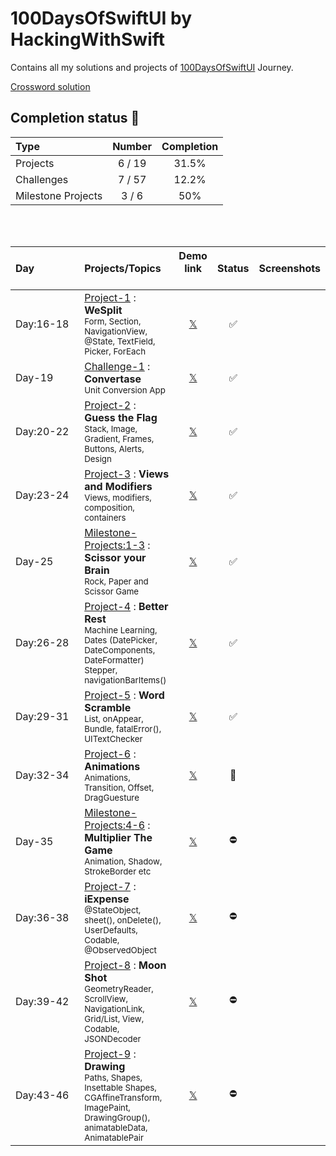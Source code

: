 # 100DaysOfSwiftUI by HackingWithSwift

Contains all my solutions and projects of [100DaysOfSwiftUI](https://www.hackingwithswift.com/100/swiftui) Journey.

[Crossword solution](/15-wordsearch.pdf)

## Completion status 🔸

| Type               | Number | Completion |
|:-------------------|:------:|:----------:|
| Projects           | 6 / 19 |   31.5%    |
| Challenges         | 7 / 57 |   12.2%    |
| Milestone Projects | 3 / 6  |    50%     |

<br>
<br>

| Day&emsp;&emsp;&emsp;&emsp; | Projects/Topics                                                                                                                                     | Demo link &emsp;                                           | Status | Screenshots | 
|:----------|:----------------------------------------------------------------------------------------------------------------------------------------------------------------------|:----------------------------------------------------------:|:------:|:-----------:| 
| Day:16-18 | [Project-1](/P01-WeSplit-D18) : **WeSplit** <br/><sub> Form, Section, NavigationView, @State, TextField, Picker, ForEach                                              | [𝕏](https://x.com/asdsydd/status/1722579102727823693?s=20) |   ✅   |             | 
| Day-19    | [Challenge-1](/C01-Convertase-D19) : **Convertase** <br><sub> Unit Conversion App </sub>                                                                              | [𝕏](https://x.com/asdsydd/status/1724490399442723103?s=20) |   ✅   |             | 
| Day:20-22 | [Project-2](/P02-GuessTheFlag-D22) : **Guess the Flag** <br><sub> Stack, Image, Gradient, Frames, Buttons, Alerts, Design </sub>                                      | [𝕏](https://x.com/asdsydd/status/1724876595079655644?s=20) |   ✅   |             | 
| Day:23-24 | [Project-3](/P03-ViewsAndModifiers-D24) : **Views and Modifiers** <br><sub> Views, modifiers, composition, containers </sub>                                          | [𝕏](https://x.com/asdsydd/status/1729543041076388190?s=20) |   ✅   |             | 
| Day-25    | [Milestone-Projects:1-3](/C02-ScissorYourBrain-D25) : **Scissor your Brain** <br><sub> Rock, Paper and Scissor Game </sub>                                            | [𝕏](https://x.com/asdsydd/status/1729544201988145336?s=20) |   ✅   |             | 
| Day:26-28 | [Project-4](/P04-BetterRest-D28) : **Better Rest** <br><sub> Machine Learning, Dates (DatePicker, DateComponents, DateFormatter) Stepper, navigationBarItems() </sub> | [𝕏](https://x.com/asdsydd/status/1733856119381274695?s=20) |   ✅   |             | 
| Day:29-31 | [Project-5](/P05-WordScramble-D31) : **Word Scramble** <br><sub> List, onAppear, Bundle, fatalError(), UITextChecker </sub>                                           | [𝕏](https://x.com/asdsydd/status/1733857571965211005?s=20) |   ✅   |             | 
| Day:32-34 | [Project-6](/P06-Animations-D34) : **Animations** <br><sub> Animations, Transition, Offset, DragGuesture </sub>                                                       | [𝕏]()                                                      |   🔶   |             | 
| Day-35    | [Milestone-Projects:4-6](/C03-MultiplierTheGame-D35) : **Multiplier The Game** <br><sub> Animation, Shadow, StrokeBorder etc </sub>                                   | [𝕏]()                                                      |   ⛔️   |             | 
| Day:36-38 | [Project-7](/P07-iExpense-D38) : **iExpense** <br><sub> @StateObject, sheet(), onDelete(), UserDefaults, Codable, @ObservedObject </sub>                              | [𝕏]()                                                      |   ⛔️   |             | 
| Day:39-42 | [Project-8](/P08-MoonShot-D42) : **Moon Shot** <br><sub> GeometryReader, ScrollView, NavigationLink, Grid/List, View, Codable, JSONDecoder </sub>                     | [𝕏]()                                                      |   ⛔️   |             | 
| Day:43-46 | [Project-9](/P09-Drawing-D46) : **Drawing** <br><sub> Paths, Shapes, Insettable Shapes, CGAffineTransform, ImagePaint, DrawingGroup(), animatableData, AnimatablePair | [𝕏]()                                                      |   ⛔️   |             | 
